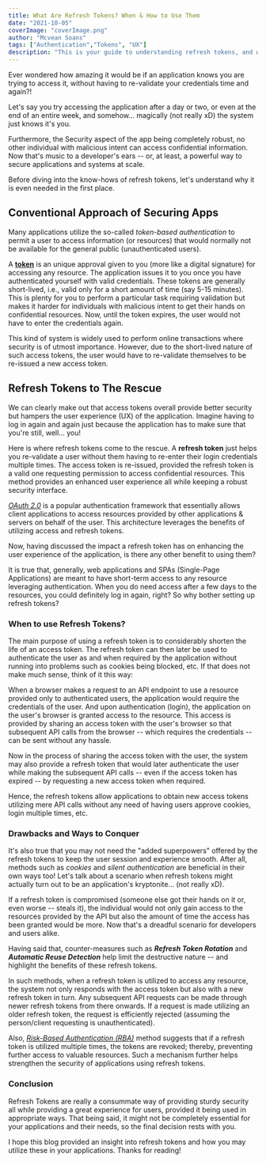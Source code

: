```yaml
---
title: What Are Refresh Tokens? When & How to Use Them
date: "2021-10-05"
coverImage: "coverImage.png"
author: "Mcvean Soans"
tags: ["Authentication","Tokens", "UX"]
description: "This is your guide to understanding refresh tokens, and why you may need to use them to enhance the user experience of your applications."
---
```


Ever wondered how amazing it would be if an application knows you are trying to access it, without having to re-validate your credentials time and again?!

Let's say you try accessing the application after a day or two, or even at the end of an entire week, and somehow... magically (not really xD) the system just knows it's you.

Furthermore, the Security aspect of the app being completely robust, no other individual with malicious intent can access confidential information. Now that's music to a developer's ears -- or, at least, a powerful way to secure applications and systems at scale.

Before diving into the know-hows of refresh tokens, let's understand why it is even needed in the first place.

## Conventional Approach of Securing Apps

Many applications utilize the so-called _token-based authentication_ to permit a user to access information (or resources) that would normally not be available for the general public (unauthenticated users).

A [__token__](https://www.loginradius.com/blog/identity/pros-cons-token-authentication/) is an unique approval given to you (more like a digital signature) for accessing any resource. The application issues it to you once you have authenticated yourself with valid credentials. These tokens are generally short-lived, i.e., valid only for a short amount of time (say 5-15 minutes). This is plenty for you to perform a particular task requiring validation but makes it harder for individuals with malicious intent to get their hands on confidential resources. Now, until the token expires, the user would not have to enter the credentials again.

This kind of system is widely used to perform online transactions where security is of utmost importance. However, due to the short-lived nature of such access tokens, the user would have to re-validate themselves to be re-issued a new access token.

## Refresh Tokens to The Rescue

We can clearly make out that access tokens overall provide better security but hampers the user experience (UX) of the application. Imagine having to log in again and again just because the application has to make sure that you're still, well... you!

Here is where refresh tokens come to the rescue. A __refresh token__ just helps you re-validate a user without them having to re-enter their login credentials multiple times. The access token is re-issued, provided the refresh token is a valid one requesting permission to access confidential resources. This method provides an enhanced user experience all while keeping a robust security interface.

[_OAuth 2.0_](https://www.loginradius.com/blog/engineering/oauth2/) is a popular authentication framework that essentially allows client applications to access resources provided by other applications & servers on behalf of the user. This architecture leverages the benefits of utilizing access and refresh tokens.

Now, having discussed the impact a refresh token has on enhancing the user experience of the application, is there any other benefit to using them?

It is true that, generally, web applications and SPAs (Single-Page Applications) are meant to have short-term access to any resource leveraging authentication. When you do need access after a few days to the resources, you could definitely log in again, right? So why bother setting up refresh tokens?

### When to use Refresh Tokens?

The main purpose of using a refresh token is to considerably shorten the life of an access token. The refresh token can then later be used to authenticate the user as and when required by the application without running into problems such as cookies being blocked, etc. If that does not make much sense, think of it this way:

When a browser makes a request to an API endpoint to use a resource provided only to authenticated users, the application would require the credentials of the user. And upon authentication (login), the application on the user's browser is granted access to the resource. This access is provided by sharing an access token with the user's browser so that subsequent API calls from the browser -- which requires the credentials -- can be sent without any hassle.

Now in the process of sharing the access token with the user, the system may also provide a refresh token that would later authenticate the user while making the subsequent API calls -- even if the access token has expired -- by requesting a new access token when required.

Hence, the refresh tokens allow applications to obtain new access tokens utilizing mere API calls without any need of having users approve cookies, login multiple times, etc.

### Drawbacks and Ways to Conquer

It's also true that you may not need the "added superpowers" offered by the refresh tokens to keep the user session and experience smooth. After all, methods such as _cookies_ and _silent authentication_ are beneficial in their own ways too! Let's talk about a scenario when refresh tokens might actually turn out to be an application's kryptonite... (not really xD).

If a refresh token is compromised (someone else got their hands on it or, even worse -- steals it), the individual would not only gain access to the resources provided by the API but also the amount of time the access has been granted would be more. Now that's a dreadful scenario for developers and users alike.

Having said that, counter-measures such as **_Refresh Token Rotation_** and **_Automatic Reuse Detection_** help limit the destructive nature -- and highlight the benefits of these refresh tokens.

In such methods, when a refresh token is utilized to access any resource, the system not only responds with the access token but also with a new refresh token in turn. Any subsequent API requests can be made through newer refresh tokens from there onwards. If a request is made utilizing an older refresh token, the request is efficiently rejected (assuming the person/client requesting is unauthenticated).

Also, [_Risk-Based Authentication (RBA)_](https://www.loginradius.com/blog/engineering/risk-based-authentication/) method suggests that if a refresh token is utilized multiple times, the tokens are revoked; thereby, preventing further access to valuable resources. Such a mechanism further helps strengthen the security of applications using refresh tokens.

### Conclusion

Refresh Tokens are really a consummate way of providing sturdy security all while providing a great experience for users, provided it being used in appropriate ways. That being said, it might not be completely essential for your applications and their needs, so the final decision rests with you.

I hope this blog provided an insight into refresh tokens and how you may utilize these in your applications. Thanks for reading!
